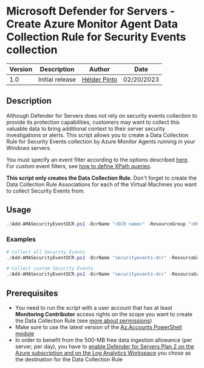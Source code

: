 # Microsoft Defender for Servers - Create Azure Monitor Agent Data Collection Rule for Security Events collection

| Version | Description | Author | Date |
| ------ | ------ | ------ | ------ |
| 1.0 | Initial release | [Hélder Pinto](https://github.com/helderpinto)| 02/20/2023|

## Description

Although Defender for Servers does not rely on security events collection to provide its protection capabilities, customers may want to collect this valuable data to bring additional context to their server security investigations or alerts. This script allows you to create a Data Collection Rule for Security Events collection by Azure Monitor Agents running in your Windows servers.

You must specify an event filter according to the options described [here](https://learn.microsoft.com/en-us/azure/defender-for-cloud/working-with-log-analytics-agent#what-event-types-are-stored-for-common-and-minimal). For custom event filters, see [how to define XPath queries](https://learn.microsoft.com/en-us/azure/azure-monitor/agents/data-collection-rule-azure-monitor-agent?tabs=portal#filter-events-using-xpath-queries).

**This script only creates the Data Collection Rule**. Don't forget to create the Data Collection Rule Associations for each of the Virtual Machines you want to collect Security Events from.

## Usage

```powershell
./Add-AMASecurityEventDCR.ps1 -DcrName "<DCR name>" -ResourceGroup "<DCR resource group>" -SubscriptionId "<DCR subscription>" -Region "<DCR region>" -LogAnalyticsWorkspaceARMId "<Log Analytics Workspace ARM resource ID>" -EventFilter AllEvents|Common|Minimal|Custom [-CustomEventFilter "<XPath query 1>","<XPath query 2>","<XPath query N>"]
```

### Examples

```powershell
# Collect all Security Events
./Add-AMASecurityEventDCR.ps1 -DcrName "securityevents-dcr" -ResourceGroup "dfs-rg" -SubscriptionId "00000000-0000-0000-0000-000000000000" -Region "eastus" -LogAnalyticsWorkspaceARMId "/subscriptions/00000000-0000-0000-0000-000000000000/resourcegroups/loganalytics-rg/providers/microsoft.operationalinsights/workspaces/myworkspace" -EventFilter AllEvents
```

```powershell
# Collect custom Security Events
./Add-AMASecurityEventDCR.ps1 -DcrName "securityevents-dcr" -ResourceGroup "dfs-rg" -SubscriptionId "00000000-0000-0000-0000-000000000000" -Region "eastus" -LogAnalyticsWorkspaceARMId "/subscriptions/00000000-0000-0000-0000-000000000000/resourcegroups/loganalytics-rg/providers/microsoft.operationalinsights/workspaces/myworkspace" -EventFilter Custom -CustomEventFilter "Microsoft-Windows-AppLocker/MSI and Script!*[System[(EventID=8005) or (EventID=8006) or (EventID=8007)]]","Microsoft-Windows-AppLocker/EXE and DLL!*[System[(EventID=8001) or (EventID=8002) or (EventID=8003) or (EventID=8004)]]"
```

## Prerequisites

- You need to run the script with a user account that has at least **Monitoring Contributor** access rights on the scope you want to create the Data Collection Rule (see [more about permissions](https://learn.microsoft.com/en-us/azure/azure-monitor/essentials/data-collection-rule-overview#permissions))
- Make sure to use the latest version of the [Az.Accounts PowerShell module](https://docs.microsoft.com/powershell/module/az.accounts)
- In order to benefit from the 500-MB free data ingestion allowance (per server, per day), you have to [enable Defender for Servers Plan 2 on the Azure subscription and on the Log Analytics Workspace](https://learn.microsoft.com/en-us/azure/defender-for-cloud/faq-defender-for-servers#do-i-need-to-enable-defender-for-servers-on-the-subscription-and-on-the-workspace-) you chose as the destination for the Data Collection Rule